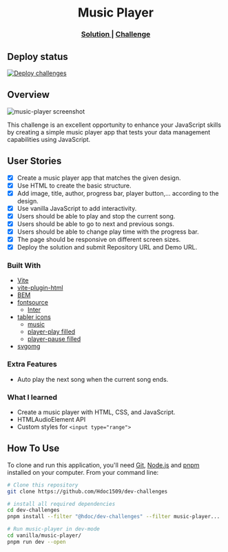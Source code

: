 <!-- markdownlint-disable MD033 -->
<h1 align="center">Music Player</h1>

<div align="center">
  <h3>
    <a href="https://hdoc1509.github.io/dev-challenges/music-player/">
      Solution
    </a>
    <span> | </span>
    <a href="https://devchallenges.io/challenge/music-player">
      Challenge
    </a>
  </h3>
</div>

## Deploy status

[![Deploy challenges][deploy]](https://github.com/Hdoc1509/dev-challenges/actions/workflows/deploy.yml)

## Overview

![music-player screenshot](https://github.com/user-attachments/assets/74c496fc-dc78-4fbf-8982-6505ee0ed55f)

This challenge is an excellent opportunity to enhance your JavaScript skills by
creating a simple music player app that tests your data management capabilities
using JavaScript.

## User Stories

- [x] Create a music player app that matches the given design.
- [x] Use HTML to create the basic structure.
- [x] Add image, title, author, progress bar, player button,... according to the
      design.
- [x] Use vanilla JavaScript to add interactivity.
- [x] Users should be able to play and stop the current song.
- [x] Users should be able to go to next and previous songs.
- [x] Users should be able to change play time with the progress bar.
- [x] The page should be responsive on different screen sizes.
- [x] Deploy the solution and submit Repository URL and Demo URL.

### Built With

- [Vite](https://vitejs.dev/)
- [vite-plugin-html](https://github.com/vbenjs/vite-plugin-html)
- [BEM](https://getbem.com/)
- [fontsource](https://fontsource.org/)
  - [Inter](https://fontsource.org/fonts/inter)
- [tabler icons](https://tabler.io/icons)
  - [music](https://tabler.io/icons/icon/music)
  - [player-play filled](https://tabler.io/icons/icon/player-play)
  - [player-pause filled](https://tabler.io/icons/icon/player-pause)
- [svgomg](https://svgomg.net/)

### Extra Features

- Auto play the next song when the current song ends.

### What I learned

- Create a music player with HTML, CSS, and JavaScript.
- HTMLAudioElement API
- Custom styles for `<input type="range">`

## How To Use

To clone and run this application, you'll need [Git](https://git-scm.com),
[Node.js](https://nodejs.org/en/download/) and [pnpm](https://pnpm.io/installation)
installed on your computer. From your command line:

```bash
# Clone this repository
git clone https://github.com/Hdoc1509/dev-challenges

# install all required dependencies
cd dev-challenges
pnpm install --filter "@hdoc/dev-challenges" --filter music-player...

# Run music-player in dev-mode
cd vanilla/music-player/
pnpm run dev --open
```

[deploy]: https://github.com/Hdoc1509/dev-challenges/actions/workflows/deploy.yml/badge.svg
